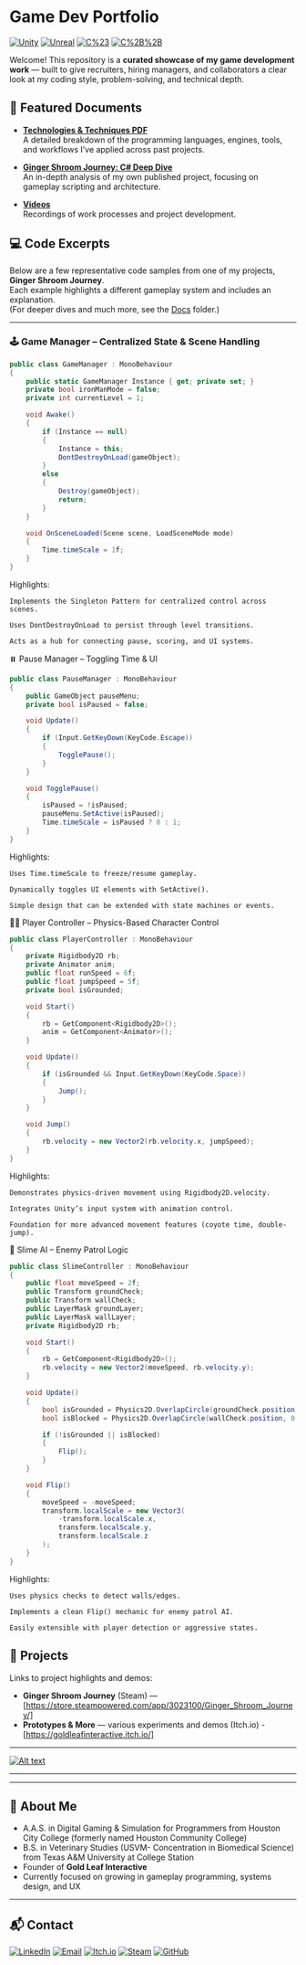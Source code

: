 # Game Dev Portfolio

[![Unity](https://img.shields.io/badge/Engine-Unity-informational?logo=unity)](https://unity.com/)
[![Unreal](https://img.shields.io/badge/Engine-Unreal-informational?logo=unreal-engine)](https://www.unrealengine.com/)
[![C%23](https://img.shields.io/badge/Language-C%23-informational?logo=c-sharp)](https://learn.microsoft.com/en-us/dotnet/csharp/)
[![C%2B%2B](https://img.shields.io/badge/Language-C%2B%2B-informational?logo=c%2B%2B)](https://isocpp.org/)

Welcome! This repository is a **curated showcase of my game development work** — built to give 
recruiters, hiring managers, and collaborators a clear look at my coding style, problem-solving, 
and technical depth.

## 📄 Featured Documents
- **[Technologies & Techniques PDF](Docs/MC_ProjectExperiences.pdf)**  
  A detailed breakdown of the programming languages, engines, tools, and workflows I’ve applied 
  across past projects.  

- **[Ginger Shroom Journey: C# Deep Dive](Docs/GSJ_CSharp_Analysis.pdf)**  
  An in-depth analysis of my own published project, focusing on gameplay scripting and 
  architecture.

- **[Videos](Docs/VideoLinks.pdf)**  
   Recordings of work processes and project development.

## 💻 Code Excerpts
Below are a few representative code samples from one of my projects, **Ginger Shroom Journey**.  
Each example highlights a different gameplay system and includes an explanation.  
(For deeper dives and much more, see the [Docs](Docs) folder.)

---

### 🕹️ Game Manager – Centralized State & Scene Handling
```csharp
public class GameManager : MonoBehaviour
{
    public static GameManager Instance { get; private set; }
    private bool ironManMode = false;
    private int currentLevel = 1;

    void Awake()
    {
        if (Instance == null)
        {
            Instance = this;
            DontDestroyOnLoad(gameObject);
        }
        else
        {
            Destroy(gameObject);
            return;
        }
    }

    void OnSceneLoaded(Scene scene, LoadSceneMode mode)
    {
        Time.timeScale = 1f;
    }
}
```

Highlights:

    Implements the Singleton Pattern for centralized control across scenes.

    Uses DontDestroyOnLoad to persist through level transitions.

    Acts as a hub for connecting pause, scoring, and UI systems.

⏸️ Pause Manager – Toggling Time & UI
```csharp
public class PauseManager : MonoBehaviour
{
    public GameObject pauseMenu;
    private bool isPaused = false;

    void Update()
    {
        if (Input.GetKeyDown(KeyCode.Escape))
        {
            TogglePause();
        }
    }

    void TogglePause()
    {
        isPaused = !isPaused;
        pauseMenu.SetActive(isPaused);
        Time.timeScale = isPaused ? 0 : 1;
    }
}
```
Highlights:

    Uses Time.timeScale to freeze/resume gameplay.

    Dynamically toggles UI elements with SetActive().

    Simple design that can be extended with state machines or events.

🧑‍🚀 Player Controller – Physics-Based Character Control
```csharp
public class PlayerController : MonoBehaviour
{
    private Rigidbody2D rb;
    private Animator anim;
    public float runSpeed = 6f;
    public float jumpSpeed = 5f;
    private bool isGrounded;

    void Start()
    {
        rb = GetComponent<Rigidbody2D>();
        anim = GetComponent<Animator>();
    }

    void Update()
    {
        if (isGrounded && Input.GetKeyDown(KeyCode.Space))
        {
            Jump();
        }
    }

    void Jump()
    {
        rb.velocity = new Vector2(rb.velocity.x, jumpSpeed);
    }
}
```
Highlights:

    Demonstrates physics-driven movement using Rigidbody2D.velocity.

    Integrates Unity’s input system with animation control.

    Foundation for more advanced movement features (coyote time, double-jump).

🐌 Slime AI – Enemy Patrol Logic
```csharp
public class SlimeController : MonoBehaviour
{
    public float moveSpeed = 2f;
    public Transform groundCheck;
    public Transform wallCheck;
    public LayerMask groundLayer;
    public LayerMask wallLayer;
    private Rigidbody2D rb;

    void Start()
    {
        rb = GetComponent<Rigidbody2D>();
        rb.velocity = new Vector2(moveSpeed, rb.velocity.y);
    }

    void Update()
    {
        bool isGrounded = Physics2D.OverlapCircle(groundCheck.position, 0.2f, groundLayer);
        bool isBlocked = Physics2D.OverlapCircle(wallCheck.position, 0.2f, wallLayer);

        if (!isGrounded || isBlocked)
        {
            Flip();
        }
    }

    void Flip()
    {
        moveSpeed = -moveSpeed;
        transform.localScale = new Vector3(
            -transform.localScale.x,
            transform.localScale.y,
            transform.localScale.z
        );
    }
}
```
Highlights:

    Uses physics checks to detect walls/edges.

    Implements a clean Flip() mechanic for enemy patrol AI.

    Easily extensible with player detection or aggressive states.

## 🚀 Projects
Links to project highlights and demos:  
- **Ginger Shroom Journey** (Steam) — [https://store.steampowered.com/app/3023100/Ginger_Shroom_Journey/]  
- **Prototypes & More** — various experiments and demos (Itch.io) - [https://goldleafinteractive.itch.io/]

---

[![Alt text](Docs/assets/revisedLogoForGitHubPages.png)](https://goldleafinteractive.itch.io)

---
  
---

## 👋 About Me
- A.A.S. in Digital Gaming & Simulation for Programmers from Houston City College (formerly named Houston Community College)
- B.S. in Veterinary Studies (USVM- Concentration in Biomedical Science) from Texas A&M University at College Station
- Founder of **Gold Leaf Interactive** 
- Currently focused on growing in gameplay programming, systems design, and UX

---

## 📬 Contact  

[![LinkedIn](https://img.shields.io/badge/LinkedIn-Profile-blue?logo=linkedin)](www.linkedin.com/in/marwan-charafeddine-213065155) 
[![Email](https://img.shields.io/badge/Email-Contact%20Me-red?logo=gmail)](mailto:mcharafeddinedev@gmail.com) 
[![Itch.io](https://img.shields.io/badge/Itch.io-Portfolio-critical?logo=itch.io)](https://goldleafinteractive.itch.io/) 
[![Steam](https://img.shields.io/badge/Steam-Projects-lightgrey?logo=steam)](https://store.steampowered.com/app/3023100/Ginger_Shroom_Journey/) 
[![GitHub](https://img.shields.io/badge/GitHub-Portfolio-black?logo=github)](https://github.com/mcharafeddinedev)


